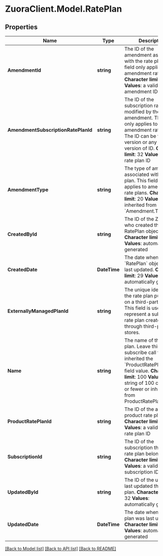 # ZuoraClient.Model.RatePlan

## Properties

Name | Type | Description | Notes
------------ | ------------- | ------------- | -------------
**AmendmentId** | **string** |  The ID of the amendment associated with the rate plan. This field only applies to amendment rate plans.   **Character limit**: 32  **Values**: a valid amendment ID  | [optional] 
**AmendmentSubscriptionRatePlanId** | **string** | The ID of the subscription rate plan modified by the amendment. This field only applies to amendment rate plans. The ID can be the latest version or any history version of ID.  **Character limit**: 32  **Values**: a valid rate plan ID  | [optional] 
**AmendmentType** | **string** | The type of amendment associated with the rate plan. This field only applies to amendment rate plans.  **Character limit**: 20  **Values**: inherited from &#x60;Amendment.Type&#x60;  | [optional] 
**CreatedById** | **string** | The ID of the Zuora user who created the RatePlan object.  **Character limit**: 32  **Values**: automatically generated  | [optional] 
**CreatedDate** | **DateTime** | The date when the &#x60;RatePlan&#x60; object was last updated.  **Character limit**: 29  **Values**: automatically generated  | [optional] 
**ExternallyManagedPlanId** | **string** | The unique identifier for the rate plan purchased on a third-party store. This field is used to represent a subscription rate plan created through third-party stores.  | [optional] 
**Name** | **string** | The name of the rate plan. Leave this null in a subscribe call to inherited the &#x60;ProductRatePlan.Name&#x60; field value.  **Character limit**: 100  **Values**: a string of 100 characters or fewer or inherited from ProductRatePlan.Name  | [optional] 
**ProductRatePlanId** | **string** | The ID of the associated product rate plan.  **Character limit**: 32  **Values**: a valid product rate plan ID  | 
**SubscriptionId** | **string** | The ID of the subscription that the rate plan belongs to.  **Character limit**: 32  **Values**: a valid subscription ID  | [optional] 
**UpdatedById** | **string** |  The ID of the user who last updated the rate plan.   **Character limit**: 32  **Values**: automatically generated  | [optional] 
**UpdatedDate** | **DateTime** |  The date when the rate plan was last updated.   **Character limit**: 29  **Values**: automatically generated  | [optional] 

[[Back to Model list]](../README.md#documentation-for-models) [[Back to API list]](../README.md#documentation-for-api-endpoints) [[Back to README]](../README.md)

